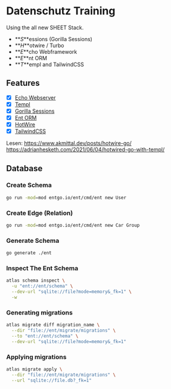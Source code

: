 # Datenschutz Training

Using the all new SHEET Stack.

- **_S_**essions (Gorilla Sessions)
- **_H_**otwire / Turbo
- **_E_**cho Webframework
- **_E_**nt ORM
- **_T_**empl and TailwindCSS

## Features

- [x] [Echo Webserver](https://echo.labstack.com)
- [x] [Templ](https://templ.guide)
- [x] [Gorilla Sessions](https://gorilla.github.io)
- [x] [Ent ORM](https://entgo.io/docs/getting-started)
- [x] [HotWire](https://hotwired.dev)
- [x] [TailwindCSS](https://tailwindcss.com)

Lesen:
https://www.akmittal.dev/posts/hotwire-go/
https://adrianhesketh.com/2021/06/04/hotwired-go-with-templ/

## Database

### Create Schema

```bash
go run -mod=mod entgo.io/ent/cmd/ent new User
```

### Create Edge (Relation)

```bash
go run -mod=mod entgo.io/ent/cmd/ent new Car Group
```

### Generate Schema

```bash
go generate ./ent
```

### Inspect The Ent Schema

```bash
atlas schema inspect \
  -u "ent://ent/schema" \
  --dev-url "sqlite://file?mode=memory&_fk=1" \
  -w
```

### Generating migrations

```bash
atlas migrate diff migration_name \
  --dir "file://ent/migrate/migrations" \
  --to "ent://ent/schema" \
  --dev-url "sqlite://file?mode=memory&_fk=1"
```

### Applying migrations

```bash
atlas migrate apply \
  --dir "file://ent/migrate/migrations" \
  --url "sqlite://file.db?_fk=1"
```
